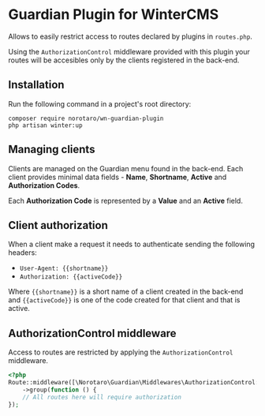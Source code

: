 # Guardian Plugin for WinterCMS

Allows to easily restrict access to routes declared by plugins in `routes.php`.

Using the `AuthorizationControl` middleware provided with this plugin your routes will be accesibles only by the clients registered in the back-end.

## Installation

Run the following command in a project's root directory:

```shell
composer require norotaro/wn-guardian-plugin
php artisan winter:up
```

## Managing clients

Clients are managed on the Guardian menu found in the back-end. Each client provides minimal data fields - **Name**, **Shortname**, **Active** and **Authorization Codes**.

Each **Authorization Code** is represented by a **Value** and an **Active** field.

## Client authorization

When a client make a request it needs to authenticate sending the following headers:

- `User-Agent: {{shortname}}`
- `Authorization: {{activeCode}}`

Where `{{shortname}}` is a short name of a client created in the back-end and `{{activeCode}}` is one of the code created for that client and that is active.

## AuthorizationControl middleware

Access to routes are restricted by applying the `AuthorizationControl` middleware.

```php
<?php
Route::middleware([\Norotaro\Guardian\Middlewares\AuthorizationControl::class])
    ->group(function () {
    // All routes here will require authorization
});
```
